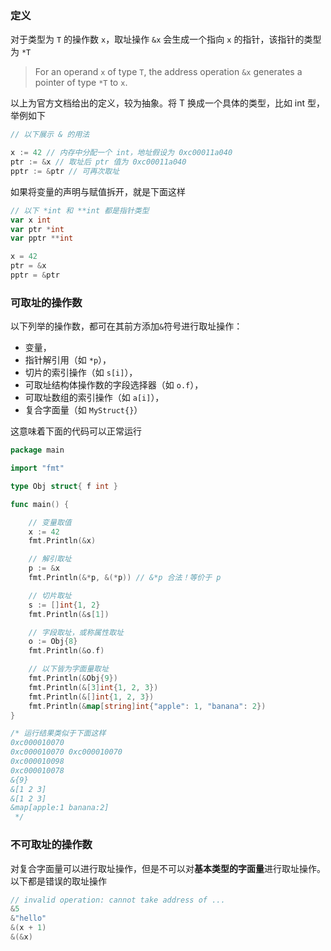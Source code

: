 ### 定义

对于类型为 `T` 的操作数 `x`，取址操作 `&x` 会生成一个指向 `x` 的指针，该指针的类型为 `*T`

> For an operand `x` of type `T`, the address operation `&x` generates a pointer of type `*T` to `x`.

以上为官方文档给出的定义，较为抽象。将 T 换成一个具体的类型，比如 int 型，举例如下

```go
// 以下展示 & 的用法

x := 42 // 内存中分配一个 int，地址假设为 0xc00011a040
ptr := &x // 取址后 ptr 值为 0xc00011a040
pptr := &ptr // 可再次取址
```

如果将变量的声明与赋值拆开，就是下面这样

```go
// 以下 *int 和 **int 都是指针类型
var x int
var ptr *int
var pptr **int

x = 42
ptr = &x
pptr = &ptr
```

### 可取址的操作数

以下列举的操作数，都可在其前方添加`&`符号进行取址操作：

- 变量，
- 指针解引用（如 `*p`），
- 切片的索引操作（如 `s[i]`），
- 可取址结构体操作数的字段选择器（如 `o.f`），
- 可取址数组的索引操作（如 `a[i]`），
- 复合字面量（如 `MyStruct{}`）

这意味着下面的代码可以正常运行

```go
package main

import "fmt"

type Obj struct{ f int }

func main() {

	// 变量取值
	x := 42
	fmt.Println(&x)

	// 解引取址
	p := &x
	fmt.Println(&*p, &(*p)) // &*p 合法！等价于 p

	// 切片取址
	s := []int{1, 2}
	fmt.Println(&s[1])

	// 字段取址，或称属性取址
	o := Obj{8}
	fmt.Println(&o.f)

	// 以下皆为字面量取址
	fmt.Println(&Obj{9})
	fmt.Println(&[3]int{1, 2, 3})
	fmt.Println(&[]int{1, 2, 3})
	fmt.Println(&map[string]int{"apple": 1, "banana": 2})
}

/* 运行结果类似于下面这样
0xc000010070
0xc000010070 0xc000010070
0xc000010098
0xc000010078
&{9}
&[1 2 3]
&[1 2 3]
&map[apple:1 banana:2]
 */
```

### 不可取址的操作数

对复合字面量可以进行取址操作，但是不可以对**基本类型的字面量**进行取址操作。以下都是错误的取址操作

```go
// invalid operation: cannot take address of ...
&5
&"hello"
&(x + 1)
&(&x)
```
